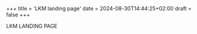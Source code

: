 +++
title = 'LKM landing page'
date = 2024-08-30T14:44:25+02:00
draft = false
+++

LKM LANDING PAGE
